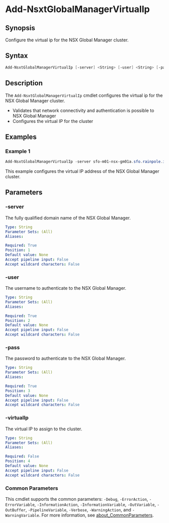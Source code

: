 # Add-NsxtGlobalManagerVirtualIp

## Synopsis

Configure the virtual ip for the NSX Global Manager cluster.

## Syntax

```powershell
Add-NsxtGlobalManagerVirtualIp [-server] <String> [-user] <String> [-pass] <String> [[-virtualIp] <String>] [<CommonParameters>]
```

## Description

The `Add-NsxtGlobalManagerVirtualIp` cmdlet configures the virtual ip for the NSX Global Manager cluster.

- Validates that network connectivity and authentication is possible to NSX Global Manager
- Configures the virtual IP for the cluster

## Examples

### Example 1

```powershell
Add-NsxtGlobalManagerVirtualIp -server sfo-m01-nsx-gm01a.sfo.rainpole.io -user admin -pass VMw@re1!VMw@re1! -virtualIp 10.11.10.81
```

This example configures the virtual IP address of the NSX Global Manager cluster.

## Parameters

### -server

The fully qualified domain name of the NSX Global Manager.

```yaml
Type: String
Parameter Sets: (All)
Aliases:

Required: True
Position: 1
Default value: None
Accept pipeline input: False
Accept wildcard characters: False
```

### -user

The username to authenticate to the NSX Global Manager.

```yaml
Type: String
Parameter Sets: (All)
Aliases:

Required: True
Position: 2
Default value: None
Accept pipeline input: False
Accept wildcard characters: False
```

### -pass

The password to authenticate to the NSX Global Manager.

```yaml
Type: String
Parameter Sets: (All)
Aliases:

Required: True
Position: 3
Default value: None
Accept pipeline input: False
Accept wildcard characters: False
```

### -virtualIp

The virtual IP to assign to the cluster.

```yaml
Type: String
Parameter Sets: (All)
Aliases:

Required: False
Position: 4
Default value: None
Accept pipeline input: False
Accept wildcard characters: False
```

### Common Parameters

This cmdlet supports the common parameters: `-Debug`, `-ErrorAction`, `-ErrorVariable`, `-InformationAction`, `-InformationVariable`, `-OutVariable`, `-OutBuffer`, `-PipelineVariable`, `-Verbose`, `-WarningAction`, and `-WarningVariable`. For more information, see [about_CommonParameters](http://go.microsoft.com/fwlink/?LinkID=113216).

